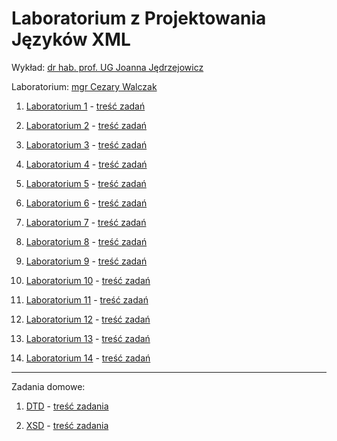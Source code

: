 # Laboratorium z Projektowania Języków XML

Wykład: [dr hab. prof. UG Joanna Jędrzejowicz](https://inf.ug.edu.pl/~jj/)

Laboratorium: [mgr Cezary Walczak](https://inf.ug.edu.pl/~walczakc/)


1. [Laboratorium 1](lab1) - [treść zadań](lab1/lab1.pdf)

2. [Laboratorium 2](lab2) - [treść zadań](lab2/lab2.pdf)

3. [Laboratorium 3](lab3) - [treść zadań](lab3/lab3.pdf)

4. [Laboratorium 4](lab4) - [treść zadań](lab4/lab4.pdf)

5. [Laboratorium 5](lab5) - [treść zadań](lab5/lab5.pdf)

6. [Laboratorium 6](lab6) - [treść zadań](lab6/lab6.pdf)

7. [Laboratorium 7](lab7) - [treść zadań](lab7/lab7.pdf)

8. [Laboratorium 8](lab8) - [treść zadań](lab8/lab8.pdf)

9. [Laboratorium 9](lab9) - [treść zadań](lab9/lab9.pdf)

10. [Laboratorium 10](lab10) - [treść zadań](lab10/lab10.pdf)

11. [Laboratorium 11](lab11) - [treść zadań](lab11/lab11.pdf)

12. [Laboratorium 12](lab12) - [treść zadań](lab12/lab12.pdf)

13. [Laboratorium 13](lab13) - [treść zadań](lab13/lab13.pdf)

14. [Laboratorium 14](lab14) - [treść zadań](lab14/lab14.pdf)

***************************************

Zadania domowe:

1. [DTD](zd_DTD) - [treść zadania](zd_DTD/zad_dtd.pdf)

2. [XSD](zd_XSD) - [treść zadania](zd_XSD/zad_xsd.pdf)
